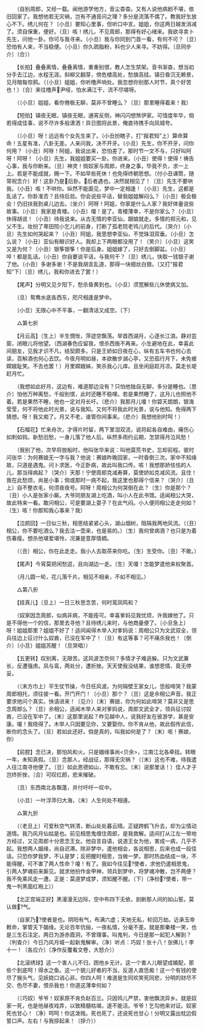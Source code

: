 <!-- { "loadSidebar": true } -->
　　（自别周郎，又经一载。闻他游学他方，音尘杳杳。又有人说他病剧不堪，依旧回家了。我想他若无灾祸，岂有不通音问之理？多分是流落不偶了。教我好生放心不下。绣儿何在？〔小旦〕要知心里事，但听口中言。姐姐，你这两日越发消减了。须自保重，便好。〔旦〕咳！绣儿，不见周郎，那得有好心绪来。我欲寻卖卜先生，问他一卦。你可与我寻来。〔小旦〕我与你同到门首一看，有何不可？〔旦〕恐怕有人来，不当稳便。〔小旦〕你久疏脂粉，料也少人来寻。不妨得。〔旦同步介〕〔合〕） 

　　【长拍】叠叠离情，叠叠离情，重重别恨，教人怎生禁架。音书渐杳，想当初分手去江边，水程无涯。斜柳又翻芽，傍危楼高处，愁旗高挂。镇日昏沉无赖景，见月暗每惊鸦。（〔小旦〕姐姐，你听橹声响处。我忽想你别那人时节，真个好苦也！）〔合〕来往橹声尹哑，怕水满江干，流不尽嗟呀。 

　　（〔小旦〕姐姐，看你倦极无聊，莫非不曾睡么？〔旦〕那里睡得着来！我） 

　　【短拍】镇夜无眠，镇夜无眠，通宵反侧，神闪闪想煞伊家。可惜度年华，倘若得成佳事，说不尽许多般潇洒！异日图将此景，俺直待携手向凤城夸。 

　　（〔小旦〕呀！远远有个女先生来了。〔小丑扮瞎子，打“报君知”上〕算命算命！五星有准，八卦无差。人来问我，决不开牙。〔小旦〕先生，你不开牙，问你何用？〔小丑〕阿呀！阿姐，我说出来，恐怕差了。那时节一文不与，只好叫阿呀！阿呀！〔小旦〕先生，我姐姐要买一卦。你进来。〔小丑〕使得！使得！祷告心事，我与你断来。〔旦〕神灵！倘奴家与周郎，终身之事，毕竟不负，求一上上。若是不能成就，赐一下。不如早些死休！也免得终朝思想。〔付小丑课筒，随常祝念介〕好！这卦乃是后卦。后者遇也。决然就相见了！〔旦〕先生不要哄我。〔小丑〕咳！不哄你。纵然不能面见，梦中一定相逢！〔小旦〕先生，这都是乱话了。你卦准否？且待后验。你会说些平话，替我姐姐解闷么？〔小丑〕极会极会！仍旧扶我到桌儿边去。〔坐介〕阿呀！阿姐，你家是什么人家？我好体量说些故事。〔小旦〕我家是青楼。〔小丑〕嗄！是了。青楼薄幸，不是你家么？〔小旦〕休得胡说！〔小丑〕待我说来。从古无情的李亚仙，跟娘就走。多情的郑元和，见父不生。妆扮了卑田院小乞儿的前身，打断了孤老院老鸨儿的后代。〔哭介〕〔小旦〕先生如何哭起来？〔小丑〕阿姐，我思想李亚仙，不觉珠泪双垂。〔小旦〕怎么说？〔小丑〕亚仙有眼识好人。我却上下两眼都没用了！〔笑介〕〔小旦〕这笑又是为何？〔小丑〕银筝银筝！你是后身。姐姐嫁了，只好去倒脚盆。〔小旦〕啐！都是乱话。〔小丑〕你自要说平话，与我何干？〔旦〕绣儿，快取一钱银子谢了他。〔小丑〕多谢多谢！不是我胡言乱道，那得一块细丝白银。〔又打“报君知”下〕〔旦〕绣儿，我和你进去了罢！） 

　　【尾声】分明又见夕阳下，愁杀昏黄到也。〔小旦〕须宽解些儿休使病又加。 

　　〔旦〕鸳鸯水底各西东，咫尺相逢是梦中。 

　　〔小旦〕无限心中不平事，一翻清话又成空。〔下〕 

　　△第七折 

　　【月云高】〔生上〕半生惆怅，萍迹空飘荡。举首西湖月，心逐长江浪。静对芸窗，闭眼儿将他望。（西湖春色应留我，恨杀西施不再来。小生避地在此，幸喜此间朋友，见我才识不凡，结契颇多。只是王娇如日夜在心，纵有五车书也何心去读，百斛酒也何心去饮。今夜月明如昼，本欲散步湖心亭，又恐孤行月下，未免被嫦娥耻笑。不去也罢！）月里嫦娥姊，笑杀我心儿痒。且坐闲庭趁月凉。莫走长堤赶月忙。 

　　（我想如此好月，这边有，难道那边没有？只怕他独自无聊，多分是睡也。〔思介〕怕他万种离愁，千般别恨，此时还睡不稳哩。若是果然睡了，这月儿也照他不着。若是果然不睡，他也一定对月长吁。〔悲介〕我那月儿嗄！你碧天朗朗，银海莹莹，何不将他此时光景，说与我知。又何不将我此时光景，说与他知。免得两下猜想。呀！我又痴了。月又不老，谁管你间事来。〔悲介〕我想他别时呵！） 

　　【石榴花】忙来舟次，才得片时留，两下里泪双流，说将起各自难由，痛伤心如刺如钩。新愁旧愁，一身儿落了他人后。纵然多雨约云期，怎禁得月泣风愁！ 

　　（我别了他，次早将放船时，他叫张华来说：叫他莫荒书史，忘却前程。彼时问张华：为何赛娘无一字与我？他说：赛娘昨晚回家，一时昏倒三次。家中不知缘故，只道是遇鬼。问卜求医，今正卧病，故此叫我口传。咳！我想那娇怯怯的人儿，那当得病起？〔哭介〕天那！宁使周郎克减寿算，莫使娇如克减风流。且住！我在此愁烦，尚是小事；倘或那时一病不起，我这里也那得个信来？〔哭介〕〔丑上〕自不整衣毛，何须夜夜号。阿呀！周相公为何哭倒在此？〔生〕你是那个？〔丑〕小人是张家小厮。大爷同朋友湖上吃酒，叫小人在此书馆。适闻相公大哭，故此特来一看。敢问相公，可是要湖上耍子？在此气闷。小人便同相公走走何如？〔生〕咳！你那知我心事来？我） 

　　【泣颜回】一日似三秋，相思结紧紧心头，湖山烟树，阻隔我两地风流。（〔丑〕相公，你不要吃酒么？我去沽一壶来，也是易的。）〔生〕我何曾病酒？也只是为着伤春瘦。想杀他堪爱堪怜，况兼是意厚情稠。 

　　（〔丑〕相公，你在此走走。我小人去取茶来你吃。〔生〕生受你。〔丑〕不敢。） 

　　【尾声】今宵莫把闲愁逗，且向湖边一走。〔生〕天嗄！怎能梦遣他来权聚首。 

　　（月儿圆一轮，花儿落千片。相见不相亲，不如不相见。） 

　　△第八折 

　　【挂真儿】〔旦上〕一日三秋思念苦，何时鸾凤鸣和？ 

　　（奴家因念周郎，似病非病，不能痊可。幸喜爹妈见我忧烦，许我嫁他了。只是不得他一个的信，那里去寻他？且待绣儿来时，与他商量便了。〔小旦急上〕呀！姐姐那里？姐姐不好了！适间闻得木举人对爹妈说：周相公只为文武双全，领兵往边上征讨什么奴酋，已没在军中了！〔旦〕有这等事？可不痛杀我也！〔倒介〕〔小旦〕姐姐苏醒！〔旦哭唱〕） 

　　【五更转】叹别离，无限苦。这风波怎奈何？多情才子难逃躲。只为文武兼长，反遭强虏。凤与鸾，两处分，遭折挫。天天使我没结果，谁想恩情、竟无停妥。 

　　（〔末方巾上〕平生仗节操，今日任风波。为何隔壁王家女儿，恁般啼哭？我蒙周郎相托，须往彼一看。开门开门！〔小旦〕那个？〔旦〕这是佘相公声音。我正要求他问个真实。快请进来！〔见介〕〔末〕赛娘，你为何如此啼哭？莫非又是思念周郎么？〔旦〕佘相公，适闻木举人来对爹妈说，周郎文武全才，领兵征讨奴酋，已没在军中了。〔末〕这那里说起？昨见越中人，说我好友在彼游学，甚是安康。嗄！我晓得了。木举人只因要见你，又要娶你。你不肯从他，故此假传此信，断你的念头了。〔旦〕若如此还好。倘是真的，叫我如何是了？〔末〕咳！赛娘，你） 

　　【前腔】念已决，那怕风和火。只是姻缘事尚<贝余>，江南江北各牵挂。转眼一年，未知真假。〔旦〕念那人，经战征，那得无灾祸？（〔末〕这也不难，待我遣人往江南寻他便了。〔旦〕如此恩德如山，不敢有忘。〔末〕说那里话！）佳人才子岂终折挫，〔合〕可叹红颜，悲来摧破。 

　　〔旦〕东西南北各飘蓬，并付吁吁一叹中。 

　　〔小旦〕一叶浮萍归大海，〔末〕人生何处不相逄。 

　　△第九折 

　　（〔老旦上〕可爱秋空气转清，断山处处暮云晴。正疑跨鹤飞升去，却为尘情动道情。我乃风月仙姑是也。前见相思鬼缠住周郎，是我救解。适间打从江左一带地方经过，又见周郎十分思念王女。他自言自语，说道王女为他，害成一病，几乎不起。我想两人姻缘，尚自迟滞。除非梦中，遣他相会，各说相思，后来也成一段佳话。只恐你梦我梦，不认是梦；反把醒时相思，当做一梦。那时热血结成一块，不能得醒，可不害了两人性命？嗄！有了。我如今往见使者，求他仍遣相思鬼，引两人梦魂前来厮见。就求他扮作金甲神，领兵到梦中，将梦魂冲散，岂不两便？我不免乘风走一遭。正是：莫道梦成梦，须知醒不醒。〔下〕〔净扮使者，带一鬼一判黑面红袍上〕） 

　　【北正宫端正好】黑漫漫无边际，空中布四下无依，剖断那人间的如山誓。莫认做气。 

　　（自家乃使者是也。阴阳有气，布满六虚；天地无私，轮回万劫。近承玉帝敕命，掌管天下姻缘。无论百年伉俪，一夜私情，分毫不差。就是那秦楼一笑，也是三生石注定。两日为游赤霞洞，不曾理事。叫鬼判，今日是那一起犯人解到？〔判查介〕今日乃风月城一起新鬼解审。〔净〕听点：巧奴！张十八！张佛儿！李十一！〔各应介〕〔净作反覆看文卷，大怒介〕） 

　　【北滚绣球】这一个害人儿不归，困他乡无计。这一个害人儿眼望成婚配，那些个到底呵！得水之鱼。这一个貌儿好者的不当，反道人直恁痴！这一个有钱的使尽了猴头气，见妖娆口诮心非。你四人呵！难道是生同欢笑死同悲，分明的财尽不交、色尽不妻，恨杀我也！你道这薄幸何如？ 

　　（〔巧奴〕爷爷！奴家原不肯负赵百兰。只因鸨儿严禁，害他飘流异乡。就是奴家一死，也是他昼夜戏弄，以致精髓枯竭，遂不能活。爷爷！乞勾他来对证。奴家死也甘心！〔净〕呵呵！你这泼贱。死也死了，还说死也甘心！分明又露出枕边假誓口声。左右！与我拶起来！〔拶介〕） 

